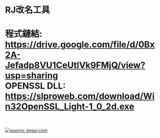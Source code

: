 ﻿RJ改名工具
=====
程式鏈結:</br>
https://drive.google.com/file/d/0Bx2A-Jefadp8VU1CeUtlVk9FMjQ/view?usp=sharing</br>
OPENSSL DLL:</br>
https://slproweb.com/download/Win32OpenSSL_Light-1_0_2d.exe</br>
</br>
=====
<a href="http://imgur.com/o5nAtZi"><img src="http://i.imgur.com/o5nAtZi.png" title="source: imgur.com" /></a>